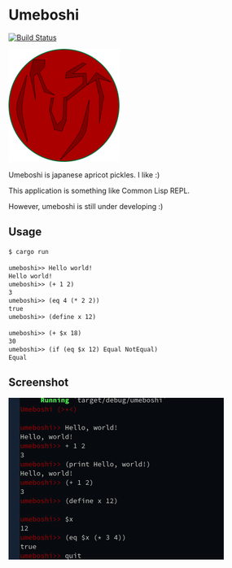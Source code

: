 # Umeboshi

[![Build Status](https://travis-ci.org/masahiko-ofgp/umeboshi.svg?branch=master)](https://travis-ci.org/masahiko-ofgp/umeboshi)


<img src="./imgs/umeboshi.png" alt="umeboshi logo">

Umeboshi is japanese apricot pickles. I like :)

This application is something like Common Lisp REPL.

However, umeboshi is still under developing :)

## Usage

    $ cargo run

    umeboshi>> Hello world!
    Hello world!
    umeboshi>> (+ 1 2)
    3
    umeboshi>> (eq 4 (* 2 2))
    true
    umeboshi>> (define x 12)

    umeboshi>> (+ $x 18)
    30
    umeboshi>> (if (eq $x 12) Equal NotEqual)
    Equal

## Screenshot

<img src="./imgs/umeboshi-screenshot.png" alt="umeboshi screenshot">

